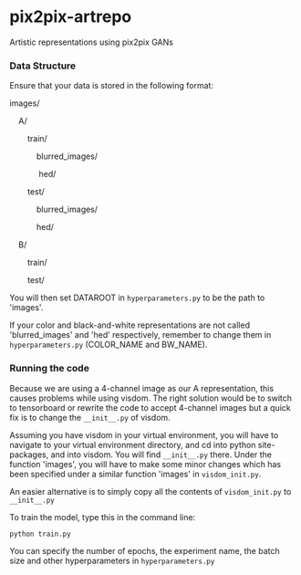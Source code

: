 # pix2pix-artrepo
Artistic representations using pix2pix GANs

### Data Structure
Ensure that your data is stored in the following format:

images/

&nbsp;&nbsp;&nbsp;&nbsp;A/

&nbsp;&nbsp;&nbsp;&nbsp;&nbsp;&nbsp;&nbsp;&nbsp;train/

&nbsp;&nbsp;&nbsp;&nbsp;&nbsp;&nbsp;&nbsp;&nbsp;&nbsp;&nbsp;&nbsp;&nbsp;blurred_images/

&nbsp;&nbsp;&nbsp;&nbsp;&nbsp;&nbsp;&nbsp;&nbsp;&nbsp;&nbsp;&nbsp;&nbsp; hed/

&nbsp;&nbsp;&nbsp;&nbsp;&nbsp;&nbsp;&nbsp;&nbsp;test/

&nbsp;&nbsp;&nbsp;&nbsp;&nbsp;&nbsp;&nbsp;&nbsp;&nbsp;&nbsp;&nbsp;&nbsp;blurred_images/

&nbsp;&nbsp;&nbsp;&nbsp;&nbsp;&nbsp;&nbsp;&nbsp;&nbsp;&nbsp;&nbsp;&nbsp;hed/

&nbsp;&nbsp;&nbsp;&nbsp;B/

&nbsp;&nbsp;&nbsp;&nbsp;&nbsp;&nbsp;&nbsp;&nbsp;train/

&nbsp;&nbsp;&nbsp;&nbsp;&nbsp;&nbsp;&nbsp;&nbsp;test/

You will then set DATAROOT in `hyperparameters.py` to be the path to 'images'.

If your color and black-and-white representations are not called 'blurred_images' and 'hed' respectively, remember to change them in `hyperparameters.py` (COLOR_NAME and BW_NAME).
### Running the code
Because we are using a 4-channel image as our A representation, this causes problems while using visdom. The right solution would be to switch to tensorboard or rewrite the code to accept 4-channel images but a quick fix is to change the `__init__.py` of visdom.

Assuming you have visdom in your virtual environment, you will have to navigate to your virtual environment directory, and cd into python site-packages, and into visdom. You will find `__init__.py` there. Under the function 'images', you will have to make some minor changes which has been specified under a similar function 'images' in `visdom_init.py`.

An easier alternative is to simply copy all the contents of `visdom_init.py` to `__init__.py`

To train the model, type this in the command line:

`python train.py
`

You can specify the number of epochs, the experiment name, the batch size and other hyperparameters in `hyperparameters.py`
